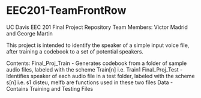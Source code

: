 # EEC201-TeamFrontRow
UC Davis EEC 201 Final Project Repository
Team Members: Victor Madrid and George Martin

This project is intended to identify the speaker of a simple input voice file, after training a codebook to a set of potential speakers.

Contents:
Final_Proj_Train - Generates codebook from a folder of sample audio files, labeled with the scheme Train[n] i.e. Train1
Final_Proj_Test - Identifies speaker of each audio file in a test folder, labeled with the scheme s[n] i.e. s1
disteu, melfb are functions used in these two files
Data - Contains Training and Testing Files
